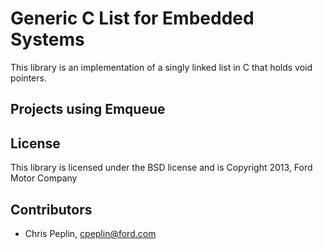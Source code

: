 Generic C List for Embedded Systems
====================================

This library is an implementation of a singly linked list in C that holds void
pointers.

## Projects using Emqueue

## License

This library is licensed under the BSD license and is Copyright 2013,
Ford Motor Company

## Contributors

* Chris Peplin, cpeplin@ford.com

